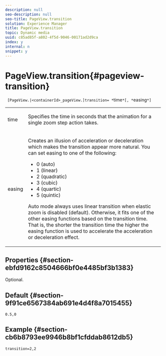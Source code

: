 ```yaml
---
description: null
seo-description: null
seo-title: PageView.transition
solution: Experience Manager
title: PageView.transition
topic: Dynamic media
uuid: c85ad85f-a802-4f5d-9046-00171ad2d9ca
index: y
internal: n
snippet: y
---
```


# PageView.transition{#pageview-transition}

 ` [PageView.|<containerId>_pageView.]transition= *`time`*[, *`easing`*]`

<table id="table_E314540D347D47699C04EB80D20C0721"> 
 <tbody> 
  <tr> 
   <td colname="col1"> <p> <span class="codeph"><span class="varname"> time</span></span> </p> </td> 
   <td colname="col2"> <p> Specifies the time in seconds that the animation for a single zoom step action takes. </p> </td> 
  </tr> 
  <tr> 
   <td colname="col1"> <p><span class="codeph"><span class="varname"> easing</span></span> </p> </td> 
   <td colname="col2"> <p> Creates an illusion of acceleration or deceleration which makes the transition appear more natural. You can set easing to one of the following: </p> <p> 
     <ul id="ul_DA0D1CF2F2484410BFCCACA86661702E"> 
      <li id="li_93A2D53A53314D9594CEDC9EB20381D4">0 (auto) </li> 
      <li id="li_AD6A1F03DE544959BC4AA0DD97494F8C"> 1 (linear) </li> 
      <li id="li_816A3CE796E3415B9650DDA204412A6A"> 2 (quadratic) </li> 
      <li id="li_EF00BF6CA2AA48FEB54015FFBA9F8DD4"> 3 (cubic) </li> 
      <li id="li_F3CB7F0821AF489C84A0CA155F5031A2"> 4 (quartic) </li> 
      <li id="li_F5B844DAF4CC453CA58BF09A660D139F"> 5 (quintic) </li> 
     </ul> </p> <p>Auto mode always uses linear transition when elastic zoom is disabled (default). Otherwise, it fits one of the other easing functions based on the transition time. That is, the shorter the transition time the higher the easing function is used to accelerate the acceleration or deceleration effect. </p> </td> 
  </tr> 
 </tbody> 
</table>

## Properties {#section-ebfd9162c8504666bf0e4485bf3b1383}

Optional.

## Default {#section-9f91ce6567384ab691e4d4f8a7015455}

`0.5,0`

## Example {#section-cb6b8793ee9946b8bf1cfddab8612db5}

`transition=2,2` 
